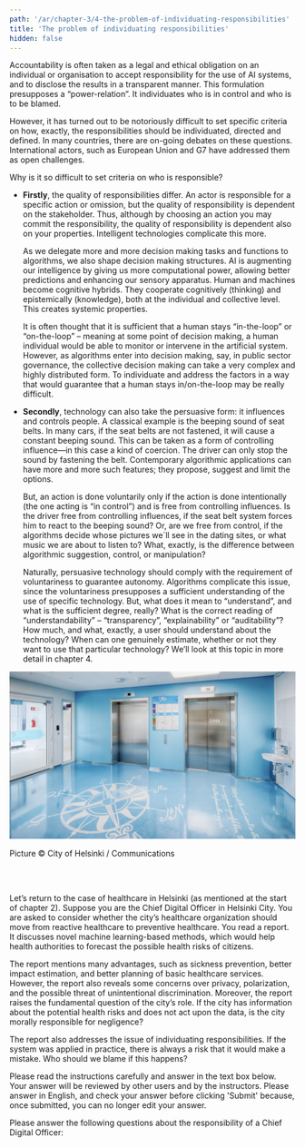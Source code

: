 ```yaml
---
path: '/ar/chapter-3/4-the-problem-of-individuating-responsibilities'
title: 'The problem of individuating responsibilities'
hidden: false
---
```


<hero-icon heroIcon='chap3'/>


<styled-text>

Accountability is often taken as a legal and ethical obligation on an individual or organisation to accept responsibility for the use of AI systems, and to disclose the results in a transparent manner. This formulation presupposes a “power-relation”. It individuates who is in control and who is to be blamed.

However, it has turned out to be notoriously difficult to set specific criteria on how, exactly, the responsibilities should be individuated, directed and defined. In many countries, there are on-going debates on these questions. International actors, such as European Union and G7 have addressed them as  open challenges.

Why is it so difficult to set criteria on who is responsible?

* **Firstly**, the quality of responsibilities differ. An actor is responsible for a specific action or omission, but the quality of responsibility is dependent on the stakeholder. Thus, although by choosing an action you may commit the responsibility, the quality of responsibility is dependent also on your properties. Intelligent technologies complicate this more.

    As we delegate more and more decision making tasks and functions to algorithms, we also shape decision making structures. AI is augmenting our intelligence by giving us more computational power, allowing better predictions and enhancing our sensory apparatus. Human and machines become cognitive hybrids.  They cooperate cognitively (thinking) and epistemically (knowledge), both at the individual and collective level. This creates systemic properties.

    It is often thought that it is sufficient that a human stays “in-the-loop” or “on-the-loop” – meaning at  some point of decision making, a human individual would be able to monitor or intervene in the artificial system. However, as algorithms enter into decision making, say, in public sector governance, the collective decision making can take a very complex and highly distributed form. To individuate and address the factors in a way that would guarantee that a human stays in/on-the-loop may be really difficult.

* **Secondly**, technology can also take the persuasive form: it influences and controls people.  A classical example is the beeping sound of seat belts. In many cars, if the seat belts are not fastened, it will cause a constant beeping sound. This can be taken as a form of controlling influence—in this case a kind of coercion. The driver can only stop the sound by fastening the belt. Contemporary algorithmic applications can have more and more such features; they propose, suggest and limit the options.

    But, an action is done voluntarily only if the action is done intentionally (the one acting is “in control”) and is free from controlling influences. Is the driver free from controlling influences, if the seat belt system forces him to react to the beeping sound? Or, are we free from control, if the algorithms decide whose pictures we´ll see in the dating sites, or what music we are about to listen to? What, exactly, is the difference between algorithmic suggestion, control, or manipulation?

    Naturally, persuasive technology should comply with the requirement of voluntariness to guarantee autonomy. Algorithms complicate this issue, since the voluntariness presupposes a sufficient understanding of the use of specific technology. But, what does it mean to “understand”, and what is the sufficient degree, really? What is the correct reading of “understandability” – “transparency”, “explainability” or  “auditability”? How much, and what, exactly, a user should understand about the technology? When can one genuinely  estimate, whether or not they want to use that particular technology? We’ll look at this topic in more detail in chapter 4.

</styled-text>

<quiz id="b6f98b77-1ca1-4c74-b0ad-d2f373c4c9db">

<img src="_MS_9489_HDR_cropped.jpg" alt="Hospital"> </img>

Picture © City of Helsinki / Communications

<br>
<br>

Let’s return to the case of healthcare in Helsinki (as mentioned at the start of chapter 2). Suppose you are the Chief Digital Officer in Helsinki City. You are asked to consider whether the city’s healthcare organization should move from reactive healthcare to preventive healthcare. You read a report. It discusses novel machine learning-based methods, which would help health authorities to forecast the possible health risks of citizens.

The report mentions many advantages, such as sickness prevention, better impact estimation, and better planning of basic healthcare services. However, the report also reveals some concerns over privacy, polarization, and the possible threat of unintentional discrimination. Moreover, the report raises the fundamental question of the city’s role. If the city has information about the potential health risks and does not act upon the data, is the city morally responsible for negligence?

The report also addresses the issue of individuating responsibilities. If the system was applied in practice, there is always a risk that it would make a mistake. Who should we blame if this happens?

Please read the  instructions carefully and answer in the text box below. Your answer will be reviewed by other users and by the instructors. Please answer in English, and check your answer before clicking 'Submit' because, once submitted, you can no longer edit your answer.

Please answer the following questions about the responsibility of a Chief Digital Officer:

</quiz>

<quiz id="e4bcccc4-a619-4614-bb5c-d5e9caf98384"> </quiz>
